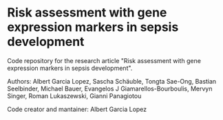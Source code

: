 # Risk assessment with gene expression markers in sepsis development
Code repository for the research article "Risk assessment with gene expression markers in sepsis development".

Authors: Albert Garcia Lopez, Sascha Schäuble, Tongta Sae-Ong, Bastian Seelbinder, Michael
Bauer, Evangelos J Giamarellos-Bourboulis, Mervyn Singer, Roman Lukaszewski, Gianni Panagiotou

Code creator and mantainer: Albert Garcia Lopez 
